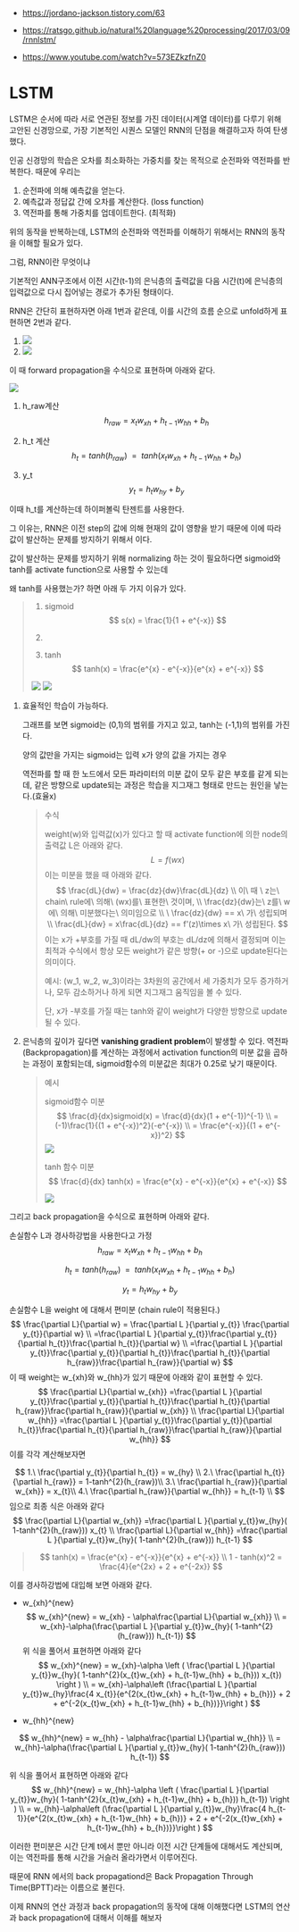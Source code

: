 

- https://jordano-jackson.tistory.com/63

  

- https://ratsgo.github.io/natural%20language%20processing/2017/03/09/rnnlstm/

- https://www.youtube.com/watch?v=573EZkzfnZ0



# LSTM

LSTM은 순서에 따라 서로 연관된 정보를 가진 데이터(시계열 데이터)를 다루기 위해 고안된 신경망으로, 가장 기본적인 시퀀스 모델인 RNN의 단점을 해결하고자 하여 탄생했다.

인공 신경망의 학습은 오차를 최소화하는 가중치를 찾는 목적으로 순전파와 역전파를 반복한다. 때문에 우리는 

1. 순전파에 의해 예측값을 얻는다.
2. 예측값과 정답값 간에 오차를 계산한다. (loss function)
3. 역전파를 통해 가중치를 업데이트한다. (최적화)

위의 동작을 반복하는데, LSTM의 순전파와 역전파를 이해하기 위해서는 RNN의 동작을 이해할 필요가 있다.

그럼, RNN이란 무엇이냐

기본적인 ANN구조에서 이전 시간(t-1)의 은닉층의 출력값을 다음 시간(t)에 은닉층의 입력값으로 다시 집어넣는 경로가 추가된 형태이다. 

RNN은 간단히 표현하자면 아래 1번과 같은데, 이를 시간의 흐름 순으로 unfold하게 표현하면 2번과 같다.

1. ![](https://wikidocs.net/images/page/22886/rnn_image4_ver2.PNG)
2. ![](https://wikidocs.net/images/page/22886/rnn_image2_ver3.PNG)





이 때 forward propagation을 수식으로 표현하며 아래와 같다.

![](http://i.imgur.com/TIdBDTJ.png)

1. h_raw계산
   $$
   h_{raw} = x_{t}w_{xh} + h_{t-1}w_{hh} + b_{h}
   $$

2. h_t 계산
   $$
   h_{t} = tanh(h_{raw}) \ \ = \ \ tanh(x_{t}w_{xh} + h_{t-1}w_{hh} + b_{h})
   $$

3. y_t
   $$
   y_{t} = h_{t}w_{hy} + b_{y}
   $$

이때 h_t를 계산하는데 하이퍼볼릭 탄젠트를 사용한다. 

그 이유는, RNN은 이전 step의 값에 의해 현재의 값이 영향을 받기 때문에 이에 따라 값이 발산하는 문제를 방지하기 위해서 이다.

값이 발산하는 문제를 방지하기 위해 normalizing 하는 것이 필요하다면 sigmoid와 tanh를 activate function으로 사용할 수 있는데

왜 tanh를 사용했는가? 하면 아래 두 가지 이유가 있다.

> 1. sigmoid									
>    $$
>    s(x) = \frac{1}{1 + e^{-x}}
>    $$
>    
> 2. 
>
> 2. tanh
>    $$
>    tanh(x) = \frac{e^{x} - e^{-x}}{e^{x} + e^{-x}}
>    $$
>    
>
> ![](https://img1.daumcdn.net/thumb/R1280x0/?scode=mtistory2&fname=https%3A%2F%2Fblog.kakaocdn.net%2Fdn%2FsRw8n%2FbtrcAbQ1Jvt%2FGJXPMt1FNkS1WFPdhRuXg0%2Fimg.png) ![](https://img1.daumcdn.net/thumb/R1280x0/?scode=mtistory2&fname=https%3A%2F%2Fblog.kakaocdn.net%2Fdn%2FcvQoHr%2FbtrcHFixoOL%2FLyV9Iph7bpLQLD4SCSIve0%2Fimg.png)





1. 효율적인 학습이 가능하다.

   그래프를 보면 sigmoid는 (0,1)의 범위를 가지고 있고, tanh는 (-1,1)의 범위를 가진다. 

   양의 값만을 가지는 sigmoid는 입력 x가 양의 값을 가지는 경우

   역전파를 할 때 한 노드에서 모든 파라미터의 미분 값이 모두 같은 부호를 같게 되는데, 같은 방향으로 update되는 과정은 학습을 지그재그 형태로 만드는 원인을 낳는다.(효율x)

   > 수식
   >
   > weight(w)와 입력값(x)가 있다고 할 때 activate function에 의한 node의 출력값 L은 아래와 같다.
   > $$
   > L = f(wx)
   > $$
   > 이는 미분을 했을 때 아래와 같다.
   > $$
   > \frac{dL}{dw} = \frac{dz}{dw}\frac{dL}{dz} \\
   > 이\ 때 \ z는\ chain\ rule에\ 의해\ (wx)를\ 표현한\ 것이며,  \\
   > \frac{dz}{dw}는\ z를\ w에\ 의해\ 미분했다는\ 의미임으로 \\
   > \ \frac{dz}{dw} == x\ 가\ 성립되며 \\
   > \frac{dL}{dw} = x\frac{dL}{dz}  == f'(z)\times x\ 가\ 성립된다.
   > $$
   > 이는 x가 +부호를 가질 때 dL/dw의 부호는 dL/dz에 의해서 결정되며 이는 최적과 수식에서 항상 모든 weight가 같은 방향(+ or -)으로 update된다는 의미이다.
   >
   > 예시: (w_1, w_2, w_3)이라는 3차원의 공간에서 세 가중치가 모두 증가하거나, 모두 감소하거나 하게 되면 지그재그 움직임을 볼 수 있다.
   >
   > 단, x가 -부호를 가질 때는 tanh와 같이 weight가 다양한 방향으로 update될 수 있다.

   

2. 은닉층의 깊이가 깊다면 **vanishing gradient problem**이 발생할 수 있다. 역전파(Backpropagation)를 계산하는 과정에서 activation function의 미분 값을 곱하는 과정이 포함되는데, sigmoid함수의 미분값은 최대가 0.25로 낮기 때문이다.

   > 예시
   >
   > sigmoid함수 미분
   > $$
   > \frac{d}{dx}sigmoid(x) = \frac{d}{dx}(1 + e^{-1})^{-1} \\
   > = (-1)\frac{1}{(1 + e^{-x})^2}(-e^{-x}) \\
   > = \frac{e^{-x}}{(1 + e^{-x})^2}
   > $$
   > ![](https://taewanmerepo.github.io/2017/09/sigmoid/differential_sigmoid.jpg)
   >
   > tanh 함수 미분
   > $$
   > \frac{d}{dx} tanh(x) = \frac{e^{x} - e^{-x}}{e^{x} + e^{-x}}
   > $$
   > 
   >
   > ![](https://ko.d2l.ai/_images/chapter_deep-learning-basics_mlp_13_0.svg)



그리고 back propagation을 수식으로 표현하며 아래와 같다.

손실함수 L과 경사하강법을 사용한다고 가정
$$
h_{raw} = x_{t}w_{xh} + h_{t-1}w_{hh} + b_{h}
$$

$$
h_{t} = tanh(h_{raw}) \ \ = \ \ tanh(x_{t}w_{xh} + h_{t-1}w_{hh} + b_{h})
$$

$$
y_{t} = h_{t}w_{hy} + b_{y}
$$



손실함수 L을 weight 에 대해서 편미분 (chain rule이 적용된다.)
$$
\frac{\partial L}{\partial w} = \frac{\partial L }{\partial y_{t}}  \frac{\partial y_{t}}{\partial w} \\
 =\frac{\partial L }{\partial y_{t}}\frac{\partial y_{t}}{\partial h_{t}}\frac{\partial h_{t}}{\partial w} \\
 =\frac{\partial L }{\partial y_{t}}\frac{\partial y_{t}}{\partial h_{t}}\frac{\partial h_{t}}{\partial h_{raw}}\frac{\partial h_{raw}}{\partial w}
$$
이 때 weight는 w_{xh}와 w_{hh}가 있기 때문에 아래와 같이 표현할 수 있다.
$$
\frac{\partial L}{\partial w_{xh}} 
=\frac{\partial L }{\partial y_{t}}\frac{\partial y_{t}}{\partial h_{t}}\frac{\partial h_{t}}{\partial h_{raw}}\frac{\partial h_{raw}}{\partial w_{xh}} \\
\frac{\partial L}{\partial w_{hh}}
=\frac{\partial L }{\partial y_{t}}\frac{\partial y_{t}}{\partial h_{t}}\frac{\partial h_{t}}{\partial h_{raw}}\frac{\partial h_{raw}}{\partial w_{hh}}
$$
이를 각각 계산해보자면


$$
1.\ \frac{\partial y_{t}}{\partial h_{t}} = w_{hy} \\
2.\ \frac{\partial h_{t}}{\partial h_{raw}} = 1-tanh^{2}(h_{raw})\\
3.\ \frac{\partial h_{raw}}{\partial w_{xh}} = x_{t}\\
4.\ \frac{\partial h_{raw}}{\partial w_{hh}} = h_{t-1} \\
$$
임으로 최종 식은 아래와 같다
$$
\frac{\partial L}{\partial w_{xh}} 
=\frac{\partial L }{\partial y_{t}}w_{hy}( 1-tanh^{2}(h_{raw})) x_{t} \\
\frac{\partial L}{\partial w_{hh}}
=\frac{\partial L }{\partial y_{t}}w_{hy}( 1-tanh^{2}(h_{raw})) h_{t-1}
$$

> $$
> tanh(x) = \frac{e^{x} - e^{-x}}{e^{x} + e^{-x}} \\
> 1 - tanh(x)^2 = \frac{4}{e^{2x} + 2 + e^{-2x}}
> $$
>
> 

이를 경사하강법에 대입해 보면 아래와 같다.

- w_{xh}^{new}
  $$
  w_{xh}^{new} =  w_{xh} - \alpha\frac{\partial L}{\partial w_{xh}} \\
   = w_{xh}-\alpha(\frac{\partial L }{\partial y_{t}}w_{hy}( 1-tanh^{2}(h_{raw})) h_{t-1})
  $$
  위 식을 풀어서 표현하면 아래와 같다
  $$
  w_{xh}^{new} = w_{xh}-\alpha 
  \left (
  \frac{\partial L }{\partial y_{t}}w_{hy}( 1-tanh^{2}(x_{t}w_{xh} + h_{t-1}w_{hh} + b_{h})) x_{t})
  \right ) \\
   = w_{xh}-\alpha\left (\frac{\partial L }{\partial y_{t}}w_{hy}\frac{4 x_{t}}{e^{2(x_{t}w_{xh} + h_{t-1}w_{hh} + b_{h})} + 2 + e^{-2(x_{t}w_{xh} + h_{t-1}w_{hh} + b_{h})}}\right )
  $$

- w_{hh}^{new}

$$
w_{hh}^{new} = w_{hh} - \alpha\frac{\partial L}{\partial w_{hh}} \\
 = w_{hh}-\alpha(\frac{\partial L }{\partial y_{t}}w_{hy}( 1-tanh^{2}(h_{raw})) h_{t-1})
$$

위 식을 풀어서 표현하면 아래와 같다
$$
w_{hh}^{new} = w_{hh}-\alpha 
\left (
\frac{\partial L }{\partial y_{t}}w_{hy}( 1-tanh^{2}(x_{t}w_{xh} + h_{t-1}w_{hh} + b_{h})) h_{t-1})
\right ) \\
 = w_{hh}-\alpha\left (\frac{\partial L }{\partial y_{t}}w_{hy}\frac{4 h_{t-1}}{e^{2(x_{t}w_{xh} + h_{t-1}w_{hh} + b_{h})} + 2 + e^{-2(x_{t}w_{xh} + h_{t-1}w_{hh} + b_{h})}}\right )
$$


이러한 편미분은 시간 단계 t에서 뿐만 아니라 이전 시간 단계들에 대해서도 계산되며, 이는 역전파를 통해 시간을 거슬러 올라가면서 이루어진다.

때문에 RNN 에서의 back propagationd은  Back Propagation Through Time(BPTT)라는 이름으로 불린다.



이제 RNN의 연산 과정과 back propagation의 동작에 대해 이해했다면 LSTM의 연산과 back propagation에 대해서 이해를 해보자



